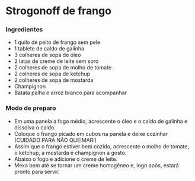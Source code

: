 # Strogonoff de frango

### **Ingredientes** 
* 1 quilo de peito de frango sem pele
* 1 tablete de caldo de galinha
* 3 colheres de sopa de óleo
* 2 latas de creme de leite sem soro
* 2 colheres de sopa de molho de tomate
* 2 colheres de sopa de ketchup
* 2 colheres de sopa de mostarda
* Champignon
* Batata palha e arroz branco para acompanhar

### **Modo de preparo**
* Em uma panela a fogo médio, acrescente o óleo e o caldo de galinha e dissolva o caldo.
* Coloque o frango picado em cubos na panela e deixe cozinhar (CUIDADO PARA NÃO QUEIMAR!)
* Assim que o frango estiver bem cozido, acrescente o molho de tomate, o ketchup, a mostarda e champignon a gosto.
* Abaixo o fogo e adicione o creme de leite. 
* Mexa bem até se tornar um creme homogêneo e, logo após, estará pronto para servir.



